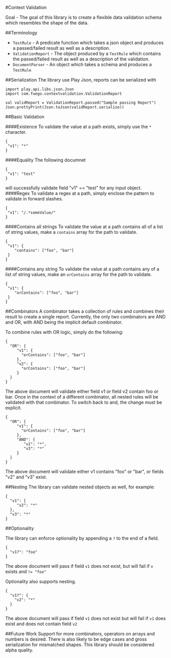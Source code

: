 #Context Validation

Goal - The goal of this library is to create a flexible data validation schema which resembles the shape of the data.

##Terminology
 - `TestRule`  - A predicate function which takes a json object and produces a passed/failed result as well as a description.
 - `ValidationReport` - The object produced by a `TestRule` which contains the passed/failed result as well as a description of the validation.
 - `DocumentParser`   - An object which takes a schema and produces a `TestRule`

##Serialization
The library use Play Json, reports can be serialized with 

```
import play.api.libs.json.Json
import com.fuego.contextvalidation.ValidationReport

val validReport = ValidationReport.passed("Sample passing Report")
Json.prettyPrint(Json.toJson(validReport.serialize))
```


##Basic Validation

####Existence
To validate the value at a path exists, simply use the `*` character.
```
{
 "v1": "*"
}
```
####Equality
The following documnet
```
{
 "v1": "test"
}
```
will successfully validate field "v1" == "test" for any input object. 
####Regex
To validate a regex at a path, simply enclose the pattern to validate in forward slashes.
```
{
 "v1": "/.*someValue/"
}
```

####Contains all strings
To validate the value at a path contains all of a list of string values, make a `contains` array for the path to validate.
```
{
 "v1": {
    "contains": ["foo", "bar"]
 }
}
```

####Contains any string
To validate the value at a path contains any of a list of string values, make an `orContains` array for the path to validate.
```
{
 "v1": {
    "orContains": ["foo", "bar"]
 }
}
```

##Combinators
A combinator takes a collection of rules and combines their result to create a single report.
Currently, the only two combinators are AND and OR, with AND being the implicit default combinator.

To combine rules with OR logic, simply do the following:
```
{
  "OR": {
     "v1": {
       "orContains": ["foo", "bar"]
     },
     "v2": {
       "orContains": ["foo", "bar"]
     }
  }
}
```
The above document will validate either field v1 or field v2 contain foo or bar. 
Once in the context of a different combinator, all nested rules will be validated with that combinator. 
To switch back to and, the change must be explicit.
```
{
  "OR": {
     "v1": {
       "orContains": ["foo", "bar"]
     },
     "AND": {
        "v2": "*",
        "v3": "*"
     }
  }
}
```
The above document will validate either v1 contains "foo" or "bar", or fields "v2" and "v3" exist.

##Nesting
The library can validate nested objects as well, for example:
```
{
  "v1": {
     "v2": "*"
  },
  "v3": "*"
}
```
##Optionality

The library can enforce optionality by appending a `?` to the end of a field.

```
{
  "v1?": "foo"
}
```
The above document will pass if field `v1` does not exist, but will fail if `v` exists and `!= "foo"`

Optionality also supports nesting.
```
{
  "v1?": {
    "v2": "*"
  }
}
```
The above document will pass if field `v1` does not exist but will fail if `v1` does exist and does not contain field `v2`

##Future Work
Support for more combinators, operators on arrays and numbers is desired. There is also likely to be edge cases and gross serialization
for mismatched shapes. This library should be considered alpha quality.

